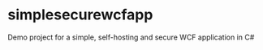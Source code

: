 simplesecurewcfapp
==================

Demo project for a simple, self-hosting and secure WCF application in C#
